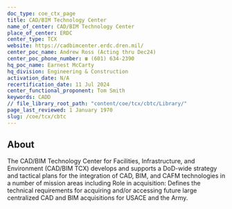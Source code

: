 ```yaml
---
doc_type: coe_ctx_page 
title: CAD/BIM Technology Center
name_of_center: CAD/BIM Technology Center
place_of_center: ERDC
center_type: TCX
website: https://cadbimcenter.erdc.dren.mil/
center_poc_name: Andrew Ross (Acting thru Dec24)
center_poc_phone_number: ☎ (601) 634-2390
hq_poc_name: Earnest McCarty
hq_division: Engineering & Construction
activation_date: N/A
recertification_date: 11 Jul 2024
center_functional_proponent: Tom Smith
keywords: CADD
// file_library_root_path: "content/coe/tcx/cbtc/Library/" 
page_last_reviewed: 1 January 1970 
slug: /coe/tcx/cbtc
---
```


## About 

The CAD/BIM Technology Center for Facilities, Infrastructure, and Environment (CAD/BIM TCX) develops and supports a DoD-wide strategy and tactical plans for the integration of CAD, BIM, and CAFM technologies in a number of mission areas including Role in acquisition: Defines the technical requirements for acquiring and/or accessing future large centralized CAD and BIM acquisitions for USACE and the Army. 

 
